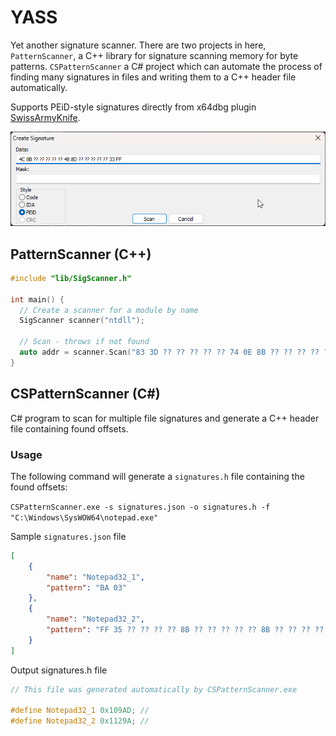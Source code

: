 # YASS

Yet another signature scanner. There are two projects in here, `PatternScanner`, a C++ library for signature scanning memory for byte patterns. `CSPatternScanner` a C# project which can automate the process of finding many signatures in files and writing them to a C++ header file automatically.

Supports PEiD-style signatures directly from x64dbg plugin [SwissArmyKnife](https://github.com/Nukem9/SwissArmyKnife/releases). 

![signature-style](resources/signature-style.png)

## PatternScanner (C++)

```cpp
#include "lib/SigScanner.h"

int main() {
  // Create a scanner for a module by name
  SigScanner scanner("ntdll");

  // Scan - throws if not found
  auto addr = scanner.Scan("83 3D ?? ?? ?? ?? ?? 74 0E 8B ?? ?? ?? ?? ?? FF 15 ?? ?? ?? ?? FF E1 8D");
}
```

## CSPatternScanner (C#)

C# program to scan for multiple file signatures and generate a C++ header file containing found offsets.

### Usage

The following command will generate a `signatures.h` file containing the found offsets:

`CSPatternScanner.exe -s signatures.json -o signatures.h -f "C:\Windows\SysWOW64\notepad.exe"`

Sample `signatures.json` file

```JSON
[
	{
		"name": "Notepad32_1",
		"pattern": "BA 03"
	},
	{
		"name": "Notepad32_2",
		"pattern": "FF 35 ?? ?? ?? ?? 8B ?? ?? ?? ?? ?? 8B ?? ?? ?? ?? ?? E8 ?? ?? ?? ?? 8D"
	}
]
```

Output signatures.h file
```cpp
// This file was generated automatically by CSPatternScanner.exe

#define Notepad32_1 0x109AD; // 
#define Notepad32_2 0x1129A; // 
```


